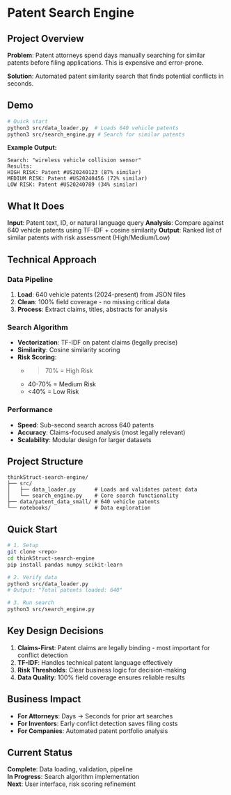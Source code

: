 # Patent Search Engine

## Project Overview

**Problem**: Patent attorneys spend days manually searching for similar patents before filing applications. This is expensive and error-prone.

**Solution**: Automated patent similarity search that finds potential conflicts in seconds.

## Demo

```bash
# Quick start
python3 src/data_loader.py  # Loads 640 vehicle patents
python3 src/search_engine.py # Search for similar patents
```

**Example Output:**
```
Search: "wireless vehicle collision sensor"
Results:
HIGH RISK: Patent #US20240123 (87% similar)
MEDIUM RISK: Patent #US20240456 (72% similar)  
LOW RISK: Patent #US20240789 (34% similar)
```

## What It Does

**Input**: Patent text, ID, or natural language query
**Analysis**: Compare against 640 vehicle patents using TF-IDF + cosine similarity
**Output**: Ranked list of similar patents with risk assessment (High/Medium/Low)

## Technical Approach

### Data Pipeline
1. **Load**: 640 vehicle patents (2024-present) from JSON files
2. **Clean**: 100% field coverage - no missing critical data
3. **Process**: Extract claims, titles, abstracts for analysis

### Search Algorithm
- **Vectorization**: TF-IDF on patent claims (legally precise)
- **Similarity**: Cosine similarity scoring
- **Risk Scoring**: 
  - >70% = High Risk
  - 40-70% = Medium Risk  
  - <40% = Low Risk

### Performance
- **Speed**: Sub-second search across 640 patents
- **Accuracy**: Claims-focused analysis (most legally relevant)
- **Scalability**: Modular design for larger datasets

## Project Structure

```
thinkStruct-search-engine/
├── src/
│   ├── data_loader.py      # Loads and validates patent data
│   └── search_engine.py    # Core search functionality
├── data/patent_data_small/ # 640 vehicle patents
└── notebooks/              # Data exploration
```

## Quick Start

```bash
# 1. Setup
git clone <repo>
cd thinkStruct-search-engine
pip install pandas numpy scikit-learn

# 2. Verify data
python3 src/data_loader.py
# Output: "Total patents loaded: 640"

# 3. Run search
python3 src/search_engine.py
```

## Key Design Decisions

1. **Claims-First**: Patent claims are legally binding - most important for conflict detection
2. **TF-IDF**: Handles technical patent language effectively
3. **Risk Thresholds**: Clear business logic for decision-making
4. **Data Quality**: 100% field coverage ensures reliable results

## Business Impact

- **For Attorneys**: Days → Seconds for prior art searches
- **For Inventors**: Early conflict detection saves filing costs
- **For Companies**: Automated patent portfolio analysis

## Current Status

**Complete**: Data loading, validation, pipeline  
**In Progress**: Search algorithm implementation  
**Next**: User interface, risk scoring refinement

